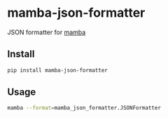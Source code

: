 # mamba-json-formatter

JSON formatter for [mamba](https://github.com/nestorsalceda/mamba)


## Install

```sh
pip install mamba-json-formatter
```

## Usage

```sh
mamba --format=mamba_json_formatter.JSONFormatter
```
